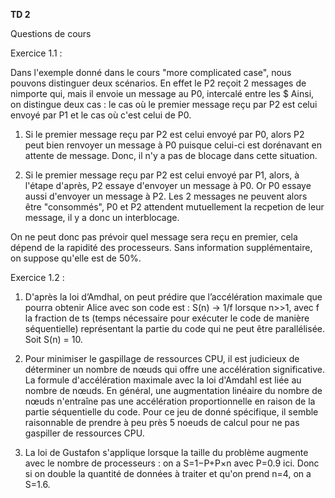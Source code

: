 **TD 2**

Questions de cours 

Exercice 1.1 : 

Dans l'exemple donné dans le cours "more complicated case", nous pouvons distinguer deux scénarios. En effet le P2 reçoit 2 messages de nimporte qui, mais il envoie un message au P0, intercalé entre les $
Ainsi, on distingue deux cas : le cas où le premier message reçu par P2 est celui envoyé par P1 et le cas où c'est celui de P0.

1. Si le premier message reçu par P2 est celui envoyé par P0, alors P2 peut bien renvoyer un message à P0 puisque celui-ci est dorénavant en attente de message. Donc, il n'y a pas de blocage dans cette situation.

2. Si le premier message reçu par P2 est celui envoyé par P1, alors, à l'étape d'après, P2 essaye d'envoyer un message à P0. Or P0 essaye aussi d'envoyer un message à P2. Les 2 messages ne peuvent alors être "consommés", P0 et P2 attendent mutuellement la recpetion de leur message, il y a donc un interblocage.

On ne peut donc pas prévoir quel message sera reçu en premier, cela dépend de la rapidité des processeurs. Sans information supplémentaire, on suppose qu'elle est de 50%.

Exercice 1.2 : 

1. D'après la loi d’Amdhal, on peut prédire que l’accélération maximale que pourra obtenir Alice avec son code est : S(n) -> 1/f lorsque n>>1, avec f la fraction de ts (temps nécessaire pour exécuter le code de manière séquentielle) représentant la partie du code qui ne peut être parallélisée. Soit S(n) = 10.

2. Pour minimiser le gaspillage de ressources CPU, il est judicieux de déterminer un nombre de nœuds qui offre une accélération significative. La formule d'accélération maximale avec la loi d'Amdahl est liée au nombre de nœuds. En général, une augmentation linéaire du nombre de nœuds n'entraîne pas une accélération proportionnelle en raison de la partie séquentielle du code. Pour ce jeu de donné spécifique, il semble raisonnable de prendre à peu près 5 noeuds de calcul pour ne pas gaspiller de ressources CPU. 

3. La loi de Gustafon s'applique lorsque la taille du problème augmente avec le nombre de processeurs : on a S=1−P+P×n avec P=0.9 ici. Donc si on double la quantité de données à traiter et qu'on prend n=4, on a S=1.6.
